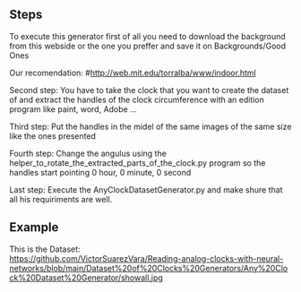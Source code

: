 
## Steps

To execute this generator first of all you need to download the background from this webside or the one you preffer and save it on Backgrounds/Good Ones

Our recomendation: 
#http://web.mit.edu/torralba/www/indoor.html

Second step:
You have to take the clock that you want to create the dataset of and extract the handles of the clock circumference with an edition program like paint, word, Adobe ...

Third step:
Put the handles in the midel of the same images of the same size like the ones presented

Fourth step:
Change the angulus using the helper_to_rotate_the_extracted_parts_of_the_clock.py program so the handles start pointing 0 hour, 0 minute, 0 second

Last step:
Execute the AnyClockDatasetGenerator.py and make shure that all his requiriments are well.


## Example
This is the Dataset:
<br>
https://github.com/VictorSuarezVara/Reading-analog-clocks-with-neural-networks/blob/main/Dataset%20of%20Clocks%20Generators/Any%20Clock%20Dataset%20Generator/showall.jpg

